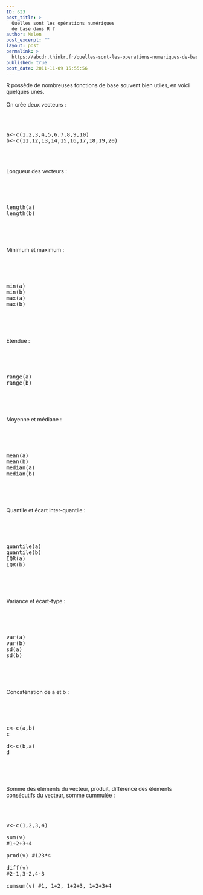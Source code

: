```yaml
---
ID: 623
post_title: >
  Quelles sont les opérations numériques
  de base dans R ?
author: Melen
post_excerpt: ""
layout: post
permalink: >
  https://abcdr.thinkr.fr/quelles-sont-les-operations-numeriques-de-base-dans-r/
published: true
post_date: 2011-11-09 15:55:56
---
```

R possède de nombreuses fonctions de base souvent bien utiles, en voici quelques unes.<br /><br />On crée deux vecteurs : <br /><br /> <pre><br /><br />a&lt;-c(1,2,3,4,5,6,7,8,9,10)<br />b&lt;-c(11,12,13,14,15,16,17,18,19,20)<br /><br /></pre> <br /><br />Longueur des vecteurs : <br /><br />  <pre><br /> <br />length(a)<br />length(b)<br /> <br /> </pre> <br /> <br />Minimum et maximum : <br /><br />  <pre><br /> <br />min(a)<br />min(b)<br />max(a)<br />max(b)<br /> <br /> </pre> <br /> <br />Etendue : <br /><br />  <pre><br /> <br />range(a)<br />range(b)<br /> <br /> </pre>  <br /><br />Moyenne et médiane : <br /><br />  <pre><br /> <br />mean(a)<br />mean(b)<br />median(a)<br />median(b)<br /> <br /> </pre>  <br /><br />Quantile et écart inter-quantile : <br /><br />  <pre><br /> <br />quantile(a)<br />quantile(b)<br />IQR(a)<br />IQR(b)<br /> <br /> </pre>  <br /><br />Variance et écart-type : <br /><br />  <pre><br /> <br />var(a)<br />var(b)<br />sd(a)<br />sd(b)<br /> <br /> </pre>  <br /> <br />Concaténation de a et b : <br /><br />  <pre><br /> <br />c&lt;-c(a,b)<br />c<br /><br />d&lt;-c(b,a)<br />d<br /> <br /> </pre>  <br /><br />Somme des éléments du vecteur, produit, différence des éléments consécutifs du vecteur, somme cummulée : <br /><br />  <pre><br /> <br />v&lt;-c(1,2,3,4)<br /><br />sum(v) #1+2+3+4<br /><br />prod(v) #1*2*3*4<br /><br />diff(v) #2-1,3-2,4-3<br /><br />cumsum(v) #1, 1+2, 1+2+3, 1+2+3+4<br /><br /> <br /> </pre>  <br />